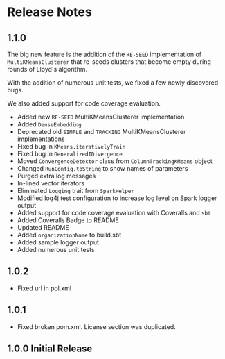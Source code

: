 # Release Notes

## 1.1.0

The big new feature is the addition of the ```RE-SEED``` implementation of ```MultiKMeansClusterer```
that re-seeds clusters that become empty during rounds of Lloyd's algorithm.

With the addition of numerous unit tests, we fixed a few newly discovered bugs.

We also added support for code coverage evaluation.

- Added new ```RE-SEED``` MultiKMeansClusterer implementation
- Added ```DenseEmbedding```
- Deprecated old ```SIMPLE``` and ```TRACKING``` MultiKMeansClusterer implementations
- Fixed bug in ```KMeans.iterativelyTrain```
- Fixed bug in  ```GeneralizedIDivergence```
- Moved ```ConvergenceDetector``` class from ```ColumnTrackingKMeans``` object
- Changed ```RunConfig.toString``` to show names of parameters
- Purged extra log messages
- In-lined vector iterators
- Eliminated ```Logging``` trait from ```SparkHelper```
- Modified log4j test configuration to increase log level on Spark logger output
- Added support for code coverage evaluation with Coveralls and ```sbt```
- Added Coveralls Badge to README
- Updated README
- Added ```organizationName``` to build.sbt
- Added sample logger output
- Added numerous unit tests

## 1.0.2

- Fixed url in pol.xml

## 1.0.1

- Fixed broken pom.xml. License section was duplicated.

## 1.0.0 Initial Release
